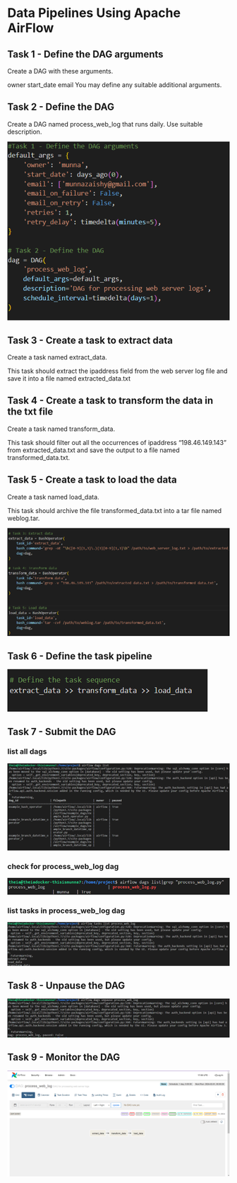 
# Data Pipelines Using Apache AirFlow
## Task 1 - Define the DAG arguments
Create a DAG with these arguments.

owner
start_date
email
You may define any suitable additional arguments.
## Task 2 - Define the DAG
Create a DAG named process_web_log that runs daily.
Use suitable description.

![](https://github.com/munna710/data-enginering-capstone-project/blob/main/Data%20Pipelines%20Using%20Apache%20AirFlow/images/task1.png)

## Task 3 - Create a task to extract data
Create a task named extract_data.

This task should extract the ipaddress field from the web server log file and save it into a file named extracted_data.txt


## Task 4 - Create a task to transform the data in the txt file
Create a task named transform_data.

This task should filter out all the occurrences of ipaddress “198.46.149.143” from extracted_data.txt and save the output to a file named transformed_data.txt.

## Task 5 - Create a task to load the data
Create a task named load_data.

This task should archive the file transformed_data.txt into a tar file named weblog.tar.

![](https://github.com/munna710/data-enginering-capstone-project/blob/main/Data%20Pipelines%20Using%20Apache%20AirFlow/images/task2.png)

## Task 6 - Define the task pipeline
![](https://github.com/munna710/data-enginering-capstone-project/blob/main/Data%20Pipelines%20Using%20Apache%20AirFlow/images/task3.png)

## Task 7 - Submit the DAG
### list all dags
![](https://github.com/munna710/data-enginering-capstone-project/blob/main/Data%20Pipelines%20Using%20Apache%20AirFlow/images/listdags.png)
### check for process_web_log dag
![](https://github.com/munna710/data-enginering-capstone-project/blob/main/Data%20Pipelines%20Using%20Apache%20AirFlow/images/checkdag.png)
### list tasks in process_web_log dag
![](https://github.com/munna710/data-enginering-capstone-project/blob/main/Data%20Pipelines%20Using%20Apache%20AirFlow/images/pausedag.png)

## Task 8 - Unpause the DAG
![](https://github.com/munna710/data-enginering-capstone-project/blob/main/Data%20Pipelines%20Using%20Apache%20AirFlow/images/listtask.png)
## Task 9 - Monitor the DAG
![](https://github.com/munna710/data-enginering-capstone-project/blob/main/Data%20Pipelines%20Using%20Apache%20AirFlow/images/monitor.png)

